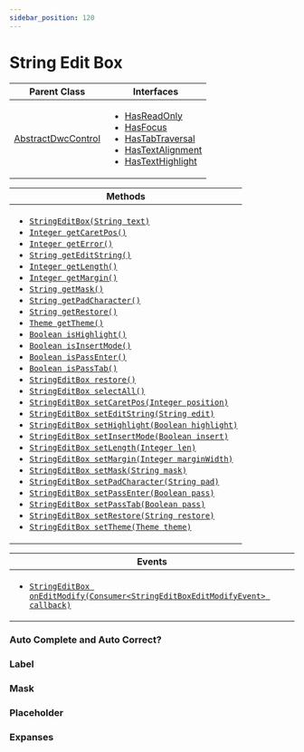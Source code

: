 ```yaml
---
sidebar_position: 120 
---
```


# String Edit Box

|Parent Class| Interfaces |
|------------|------------|
|[AbstractDwcControl](#)| <ul><li>[HasReadOnly](#)</li><li>[HasFocus](#)</li><li>[HasTabTraversal](#)</li><li>[HasTextAlignment](#)</li><li>[HasTextHighlight](#)</li></ul>|

| Methods |
|------------|
| <ul><li>[`StringEditBox(String text)`](#)</li><li>[`Integer getCaretPos()`](#)</li><li>[`Integer getError()`](#)</li><li>[`String getEditString()`](#)</li><li>[`Integer getLength()`](#)</li><li>[`Integer getMargin()`](#)</li><li>[`String getMask()`](#)</li><li>[`String getPadCharacter()`](#)</li><li>[`String getRestore()`](#)</li><li>[`Theme getTheme()`](#)</li><li>[`Boolean isHighlight()`](#)</li><li>[`Boolean isInsertMode()`](#)</li><li>[`Boolean isPassEnter()`](#)</li><li>[`Boolean isPassTab()`](#)</li><li>[`StringEditBox restore()`](#)</li><li>[`StringEditBox selectAll()`](#)</li><li>[`StringEditBox setCaretPos(Integer position)`](#)</li><li>[`StringEditBox setEditString(String edit)`](#)</li><li>[`StringEditBox setHighlight(Boolean highlight)`](#)</li><li>[`StringEditBox setInsertMode(Boolean insert)`](#)</li><li>[`StringEditBox setLength(Integer len)`](#)</li><li>[`StringEditBox setMargin(Integer marginWidth)`](#)</li><li>[`StringEditBox setMask(String mask)`](#)</li><li>[`StringEditBox setPadCharacter(String pad)`](#)</li><li>[`StringEditBox setPassEnter(Boolean pass)`](#)</li><li>[`StringEditBox setPassTab(Boolean pass)`](#)</li><li>[`StringEditBox setRestore(String restore)`](#)</li><li>[`StringEditBox setTheme(Theme theme)`](#)</li></ul>|


| Events |
|------------|
| <ul><li>[`StringEditBox onEditModify(Consumer<StringEditBoxEditModifyEvent> callback)`](#)</li></ul> |

### Auto Complete and Auto Correct?


### Label

### Mask

### Placeholder

### Expanses
